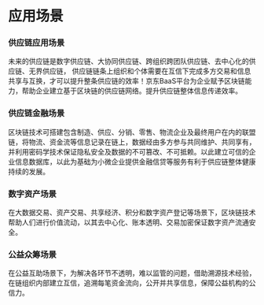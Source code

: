 # 应用场景

### 供应链应用场景

未来的供应链是数字供应链、大协同供应链、跨组织跨团队供应链、去中心化的供应链、无界供应链， 供应链链条上组织和个体需要在互信下完成多方交易和信息共享与互换，才可以提升整条供应链的效率！京东BaaS平台为企业赋予区块链能力，帮助企业建立基于区块链的供应链网络。提升供应链整体信息传递效率。

### 供应链金融场景

区块链技术可搭建包含制造、供应、分销、零售、物流企业及最终用户在内的联盟链，将物流、资金流等信息记录在链上，数据经由多方参与共同维护、共同享有，并利用密码学技术保证隐私安全及数据的不可篡改、不可抵赖。以此建立可信的企业信息数据库，以此为基础为小微企业提供金融信贷等服务有利于供应链整体健康持续的发展。

### 数字资产场景

在大数据交易、资产交易、共享经济、积分和数字资产登记等场景下，区块链技术帮助人们进行价值流动，以其去中心化、账本透明、交易加密保证数字资产流通安全。

### 公益众筹场景

在公益互助场景下，为解决各环节不透明，难以监管的问题，借助溯源技术经验，在链组织内部建立互信，追溯每笔资金流向，公开并共享信息，保障公益机构的公信力。
